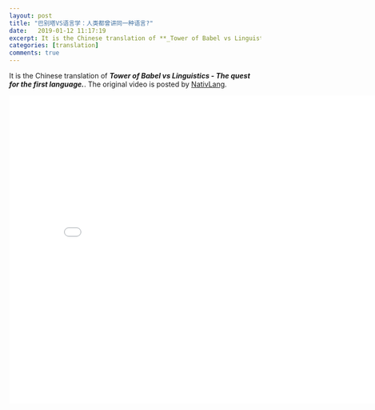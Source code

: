 ```yaml
---
layout: post
title: "巴别塔VS语言学：人类都曾讲同一种语言?"
date:   2019-01-12 11:17:19
excerpt: It is the Chinese translation of **_Tower of Babel vs Linguistics - The quest for the first language._**. 
categories: [translation]
comments: true
---
```

It is the Chinese translation of **_Tower of Babel vs Linguistics - The quest for the first language._**. The original video is posted by [NativLang](https://www.youtube.com/watch?v=YS-QNKYYSTw&t=100s). 

<iframe width="820" height="615" src="//player.bilibili.com/player.html?aid=13727946&cid=22451821&page=1" frameborder="no" allowfullscreen="true"></iframe>


